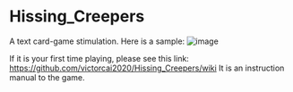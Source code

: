 # Hissing_Creepers
A text card-game stimulation. Here is a sample: 
![image](https://user-images.githubusercontent.com/62484134/129446632-93c388a8-9c5d-4c3d-a764-2001cf9cf731.png)

If it is your first time playing, please see this link: https://github.com/victorcai2020/Hissing_Creepers/wiki It is an instruction manual to the game.
